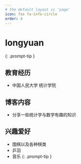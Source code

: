 ```yaml
---
# the default layout is 'page'
icon: fas fa-info-circle
order: 4
---
```

> 
# longyuan
{: .prompt-tip }
>
## 教育经历
  * 中国人民大学 统计学院

## 博客内容
  * 分享一些统计学与数学有趣的知识

## 兴趣爱好
  * 围棋以及各种棋类
  * 乒羽
  * 音乐
{: .prompt-tip }
